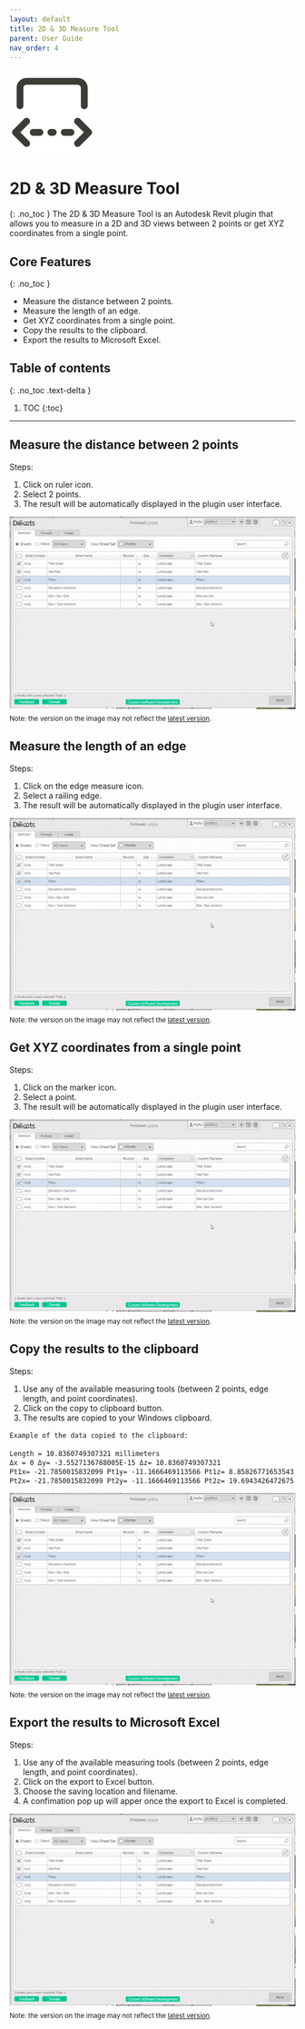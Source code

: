 ```yaml
---
layout: default
title: 2D & 3D Measure Tool
parent: User Guide
nav_order: 4
---
```


![DiStem 2D & 3D Measure Tool - Measure in 2D and 3D inside Autodesk Revit.](../../assets/images/2D3DMeasure/2D-3D-Measure-Revit-Ribbon-Icon_x150.png)  


# 2D & 3D Measure Tool
{: .no_toc }
The 2D & 3D Measure Tool is an Autodesk Revit plugin that allows you to measure in a 2D and 3D views between 2 points or get XYZ coordinates from a single point.

## Core Features
{: .no_toc }
- Measure the distance between 2 points.
- Measure the length of an edge.
- Get XYZ coordinates from a single point.
- Copy the results to the clipboard.
- Export the results to Microsoft Excel. 

## Table of contents
{: .no_toc .text-delta }

1. TOC
{:toc}

---

## Measure the distance between 2 points

Steps:
1. Click on ruler icon.
2. Select 2 points.
3. The result will be automatically displayed in the plugin user interface.

![ProSheets Creating profiles](../../assets/images/GIFs/Profiles/PS-Create-Profiles.gif)  
<sub>Note: the version on the image may not reflect the [latest version](https://diroots.com/revit-plugins/revit-to-pdf-dwg-dgn-dwf-nwc-ifc-and-images-with-prosheets/).</sub>

## Measure the length of an edge

Steps:
1. Click on the edge measure icon.
2. Select a railing edge.
3. The result will be automatically displayed in the plugin user interface.

![ProSheets Creating profiles](../../assets/images/GIFs/Profiles/PS-Create-Profiles.gif)  
<sub>Note: the version on the image may not reflect the [latest version](https://diroots.com/revit-plugins/revit-to-pdf-dwg-dgn-dwf-nwc-ifc-and-images-with-prosheets/).</sub>

## Get XYZ coordinates from a single point

Steps:
1. Click on the marker icon.
2. Select a point.
3. The result will be automatically displayed in the plugin user interface.

![ProSheets Creating profiles](../../assets/images/GIFs/Profiles/PS-Create-Profiles.gif)  
<sub>Note: the version on the image may not reflect the [latest version](https://diroots.com/revit-plugins/revit-to-pdf-dwg-dgn-dwf-nwc-ifc-and-images-with-prosheets/).</sub>

## Copy the results to the clipboard

Steps:
1. Use any of the available measuring tools (between 2 points, edge length, and point coordinates).
2. Click on the copy to clipboard button.
3. The results are copied to your Windows clipboard.

```
Example of the data copied to the clipboard: 

Length = 10.8360749307321 millimeters
Δx = 0 Δy= -3.5527136788005E-15 Δz= 10.8360749307321
Pt1x= -21.7850015832099 Pt1y= -11.1666469113566 Pt1z= 8.85826771653543
Pt2x= -21.7850015832099 Pt2y= -11.1666469113566 Pt2z= 19.6943426472675
```

![ProSheets Creating profiles](../../assets/images/GIFs/Profiles/PS-Create-Profiles.gif)  
<sub>Note: the version on the image may not reflect the [latest version](https://diroots.com/revit-plugins/revit-to-pdf-dwg-dgn-dwf-nwc-ifc-and-images-with-prosheets/).</sub>

## Export the results to Microsoft Excel

Steps:
1. Use any of the available measuring tools (between 2 points, edge length, and point coordinates).
2. Click on the export to Excel button.
3. Choose the saving location and filename.
4. A confimation pop up will apper once the export to Excel is completed.

![ProSheets Creating profiles](../../assets/images/GIFs/Profiles/PS-Create-Profiles.gif)  
<sub>Note: the version on the image may not reflect the [latest version](https://diroots.com/revit-plugins/revit-to-pdf-dwg-dgn-dwf-nwc-ifc-and-images-with-prosheets/).</sub>